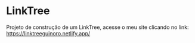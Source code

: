 # LinkTree
Projeto de construção de um LinkTree, acesse o meu site clicando no link: https://linktreeguinoro.netlify.app/
